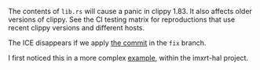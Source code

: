 The contents of `lib.rs` will cause a panic in clippy 1.83. It also affects
older versions of clippy. See the CI testing matrix for reproductions that
use recent clippy versions and different hosts.

The ICE disappears if we apply [the commit] in the `fix` branch.

[the commit]: https://github.com/mciantyre/clippy-1.83-ice/commit/2722bb92d67b2e6a8c4a61d4e8f78c267f1f1675

I first noticed this in a more complex [example], within the imxrt-hal project.

[example]: https://github.com/mciantyre/imxrt-hal/actions/runs/12445217329/job/34746314163
